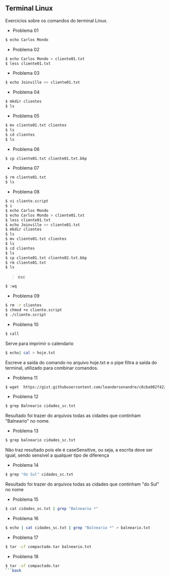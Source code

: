 ## Terminal Linux

Exercicíos sobre os comandos do terminal Linux.

 - Problema 01
 ```bash
 $ echo Carlos Mondo
 ```
 
 - Problema 02
 ```bash
 $ echo Carlos Mondo > cliente01.txt
 $ less cliente01.txt
 ```
 
 - Problema 03
 ```bash
 $ echo Joinville >> cliente01.txt
 ```
 
 - Problema 04
 ```bash
 $ mkdir clientes
 $ ls
 ```
 
 - Problema 05
 ```bash
 $ mv cliente01.txt clientes
 $ ls
 $ cd clientes
 $ ls
 ```
 
 - Problema 06
 ```bash
 $ cp cliente01.txt cliente01.txt.bkp
 ```
 
 - Problema 07
 ```bash
 $ rm cliente01.txt
 $ ls
 ```
 
 - Problema 08
 ```bash
 $ vi cliente.script
 $ i
 $ echo Carlos Mondo
 $ echo Carlos Mondo > cliente01.txt
 $ less cliente01.txt
 $ echo Joinville >> cliente01.txt
 $ mkdir clientes
 $ ls
 $ mv cliente01.txt clientes
 $ ls
 $ cd clientes
 $ ls
 $ cp cliente01.txt cliente02.txt.bkp
 $ rm cliente01.txt
 $ ls
 ```
 > esc
 ```bash  
 $ :wq
 ```
 
 - Problema 09
 ```bash
 $ rm -r clientes
 $ chmod +x cliente.script
 $ ./cliente.script
 ```
 
 - Problema 10
 ```bash
 $ call
 ```
 
 Serve para imprimir o calendario
 ```bash
 $ echo| cal > hoje.txt
 ```
 Escreve a saida do comando no arquivo hoje.txt e o pipe filtra a saída do terminal, utilizado para combinar comandos.
 
 - Problema 11
 ```bash
 $ wget  https://gist.githubusercontent.com/leandersonandre/c8cba982f42262591be628e5397d1c3f/raw/bd13a3e13823708e477f99f9285f845b292714c6/cidades_sc.txt.
 ```
 
 - Problema 12
 ```bash
 $ grep Balneario cidades_sc.txt
 ```
 
 Resultado foi trazer do arquivos todas as cidades que continham "Balneario" no nome.
 
 - Problema 13
 ```bash
 $ grep balneario cidades_sc.txt
 ```
 
 Não traz resultado pois ele é caseSensitive, ou seja, a escrita deve ser igual, sendo sensivel a qualquer tipo de diferença
 
 - Problema 14
 ```bash
 $ grep "do Sul" cidades_sc.txt
 ```
 
 Resultado foi trazer do arquivos todas as cidades que continham "do Sul" no nome
 
 - Problema 15
 ```bash
 $ cat cidades_sc.txt | grep "Balneario *"
 ```
 
 - Problema 16
 ```bash
 $ echo | cat cidades_sc.txt | grep "Balneario *" > balneario.txt
 ```
 
 - Problema 17
 ```bash
 $ tar -cf compactado.tar balneario.txt
 ```
 
 - Problema 18
 ```bash
 $ tar -xf compactado.tar
```bash
